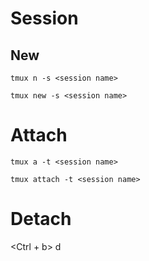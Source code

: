 # Session
## New
```
tmux n -s <session name>

tmux new -s <session name>
```

# Attach
```
tmux a -t <session name>

tmux attach -t <session name>
```

# Detach
<Ctrl + b> d
